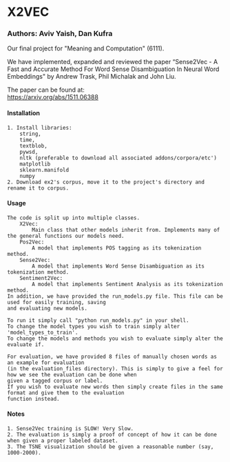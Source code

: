# X2VEC
### Authors: Aviv Yaish, Dan Kufra
Our final project for "Meaning and Computation" (6111).

We have implemented, expanded and reviewed the paper “Sense2Vec - A Fast and Accurate Method For Word Sense Disambiguation In Neural Word Embeddings" by Andrew Trask, Phil Michalak and John Liu.

The paper can be found at:  
https://arxiv.org/abs/1511.06388

#### Installation

    1. Install libraries:
        string,
        time,
        textblob,
        pywsd,
        nltk (preferable to download all associated addons/corpora/etc')
        matplotlib
        sklearn.manifold
        numpy
    2. Download ex2's corpus, move it to the project's directory and rename it to corpus.
    
#### Usage
    The code is split up into multiple classes.
        X2Vec:
            Main class that other models inherit from. Implements many of the general functions our models need.
        Pos2Vec:
            A model that implements POS tagging as its tokenization method.
        Sense2Vec:
            A model that implements Word Sense Disambiguation as its tokenization method.
        Sentiment2Vec:
            A model that implements Sentiment Analysis as its tokenization method.
    In addition, we have provided the run_models.py file. This file can be used for easily training, saving
    and evaluating new models.

    To run it simply call "python run_models.py" in your shell.
    To change the model types you wish to train simply alter 'model_types_to_train'.
    To change the models and methods you wish to evaluate simply alter the evaluate if.

    For evaluation, we have provided 8 files of manually chosen words as an example for evaluation
    (in the evaluation_files directory). This is simply to give a feel for how we see the evaluation can be done when
    given a tagged corpus or label.
    If you wish to evaluate new words then simply create files in the same format and give them to the evaluation
    function instead.


#### Notes
    1. Sense2Vec training is SLOW! Very Slow.
    2. The evaluation is simply a proof of concept of how it can be done when given a proper labeled dataset.
    3. The TSNE visualization should be given a reasonable number (say, 1000-2000).
